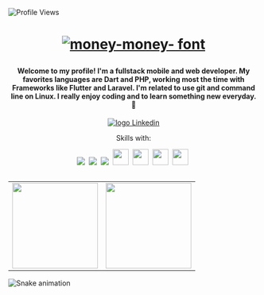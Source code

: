 ![Profile Views](http://estruyf-github.azurewebsites.net/api/VisitorHit?user=fajusto&repo=fajusto&countColorcountColor)

   <h1>
      <p align="center">
         <a href="https://fontmeme.com/fonts/money-money-font/"><img src="https://fontmeme.com/permalink/210628/759560057d4da9c6fe95ba52746747e8.png" alt="money-money-  font" border="0"></a>
      </p>
   </h1>
   
<h4 align="center"> 
  Welcome to my profile! I'm a fullstack mobile and web developer. My favorites languages are Dart and PHP, working most the time with Frameworks like Flutter and Laravel. I'm related to use git and command line on Linux. I really enjoy coding and to learn something new everyday. 🚀
</h4>

<p align="center">
   <a href="https://www.linkedin.com/in/fabricio-justo/">
    <img alt="logo Linkedin" src="https://img.shields.io/badge/-LinkedIn-blue?style=flat-square&logo=Linkedin&logoColor=white&link=https://www.linkedin.com/in/fabricio-justo/">
  </a>
</p>

<p align="center">Skills with:</p>

<p align="center">
  <!-- HTML Icon -->
  <img src="https://user-images.githubusercontent.com/35739995/122654956-2b934900-d125-11eb-94b1-58102216fa9f.png">&nbsp;
  <!-- CSS Icon -->
  <img src="https://user-images.githubusercontent.com/35739995/122655003-80cf5a80-d125-11eb-9718-c0d416a29986.png">&nbsp;
  <!-- Git Icon -->
  <img src="https://user-images.githubusercontent.com/35739995/122655117-7c577180-d126-11eb-9b30-3591b1252bb5.png">&nbsp;
  <img height='32' src="https://cdn.iconscout.com/icon/free/png-256/flutter-2752187-2285004.png">&nbsp;
  <img height='32' src="https://iconape.com/wp-content/files/vp/55059/png/dart.png">&nbsp;
  <img height='32' src="https://cdn.iconscout.com/icon/free/png-256/php-2752101-2284918.png">&nbsp;
  <img height='32' src="https://cdn.iconscout.com/icon/free/png-256/laravel-3629474-3031537.png">&nbsp;
</p>

<table align="left">
  <row>
    <td>
     <!-- Card -->
      <img height='172' src='https://github-readme-stats.vercel.app/api/top-langs/?username=fajusto&layout=compact&theme=gotham'>
    </td>
    <td>
      <img height='172' src='https://github-readme-stats.vercel.app/api?username=fajusto&theme=gotham&show_icons=true'>
    </td>
  </row>
</table> 

![Snake animation](https://github.com/fajusto/blob/blob/master/github-user-contribution.svg)
